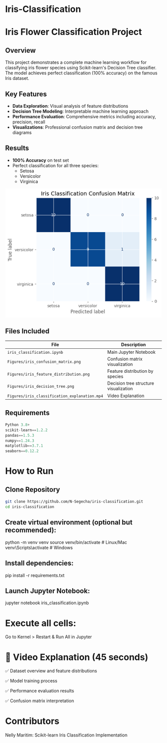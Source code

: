 # Iris-Classification
# Iris Flower Classification Project

## Overview
This project demonstrates a complete machine learning workflow for classifying iris flower species using Scikit-learn's Decision Tree classifier. The model achieves perfect classification (100% accuracy) on the famous Iris dataset.

## Key Features
- **Data Exploration**: Visual analysis of feature distributions
- **Decision Tree Modeling**: Interpretable machine learning approach
- **Performance Evaluation**: Comprehensive metrics including accuracy, precision, recall
- **Visualizations**: Professional confusion matrix and decision tree diagrams

## Results
- **100% Accuracy** on test set
- Perfect classification for all three species:
  - Setosa
  - Versicolor
  - Virginica

![Confusion Matrix](Figures/iris_confusion_matrix.png)

## Files Included
| File | Description |
|------|-------------|
| `iris_classification.ipynb` | Main Jupyter Notebook |
| `Figures/iris_confusion_matrix.png` | Confusion matrix visualization |
| `Figures/iris_feature_distribution.png` | Feature distribution by species |
| `Figures/iris_decision_tree.png` | Decision tree structure visualization |
| `Figures/iris_classification_explanation.mp4` | Video Explanation |

## Requirements
```python
Python 3.8+
scikit-learn==1.2.2
pandas==1.5.3
numpy==1.24.3
matplotlib==3.7.1
seaborn==0.12.2
```
# How to Run

## Clone Repository

```bash
git clone https://github.com/N-Segecha/iris-classification.git
cd iris-classification
```
## Create virtual environment (optional but recommended):

python -m venv venv
source venv/bin/activate  # Linux/Mac
venv\Scripts\activate     # Windows

## Install dependencies:

pip install -r requirements.txt

## Launch Jupyter Notebook:

jupyter notebook iris_classification.ipynb

# Execute all cells:

Go to Kernel > Restart & Run All in Jupyter

# 🎥 Video Explanation (45 seconds)
✅ Dataset overview and feature distributions

✅ Model training process

✅ Performance evaluation results

✅ Confusion matrix interpretation

# Contributors
Nelly Maritim: Scikit-learn Iris Classification Implementation